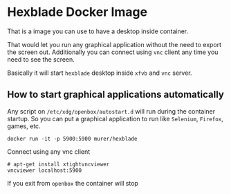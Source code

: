# Hexblade Docker Image

That is a image you can use to have a desktop inside container.

That would let you run any graphical application without the need to export the screen out. Additionally you can connect using ``vnc`` client any time you need to see the screen.

Basically it will start ``hexblade`` desktop inside ``xfvb`` and ``vnc`` server.

## How to start graphical applications automatically

Any script on ``/etc/xdg/openbox/autostart.d`` will run during the container startup. So you can put a graphical application to run like ``Selenium``, ``Firefox``, games, etc.

```shell
docker run -it -p 5900:5900 murer/hexblade
```

Connect using any vnc client

```shell
# apt-get install xtightvncviewer
vncviewer localhost:5900
```

If you exit from ``openbox`` the container will stop
